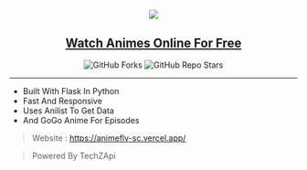 <h1 align="center"><a href=" https://animeflv-sc.vercel.app/"><img src="https://od.lk/s/OTBfMzU2NTkxMzhf/applogov2.png-removebg.png"></a></h1>
<h2 align="center"><a href=" https://animeflv-sc.vercel.app/"><b>Watch Animes Online For Free</b></a></h4>

<p align="center" > <img alt="GitHub Forks" src="https://img.shields.io/github/forks/TechShreyash/AnimeDex?label=%F0%9F%8D%B4Forks&logoColor=blue&style=social"> <img alt="GitHub Repo Stars" src="https://img.shields.io/github/stars/TechShreyash/AnimeDex?label=%E2%AD%90%EF%B8%8FStars&logoColor=blue&style=social"> </p>

<hr>

- Built With Flask In Python
- Fast And Responsive
- Uses Anilist To Get Data
- And GoGo Anime For Episodes
> Website : https://animeflv-sc.vercel.app/

> Powered By TechZApi
